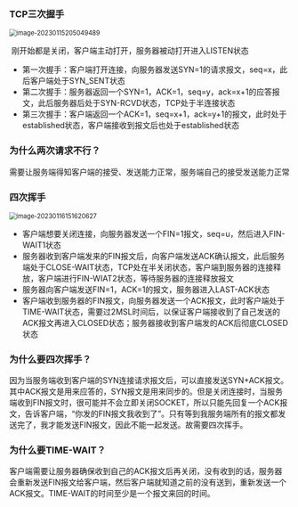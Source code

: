 ### TCP三次握手

<img src="C:\Users\zhuzhibo\AppData\Roaming\Typora\typora-user-images\image-20230115205049489.png" alt="image-20230115205049489" style="zoom:80%;" />

​    刚开始都是关闭，客户端主动打开，服务器被动打开进入LISTEN状态

- 第一次握手：客户端打开连接，向服务器发送SYN=1的请求报文，seq=x，此后客户端处于SYN_SENT状态
- 第二次握手：服务器返回一个SYN=1，ACK=1，seq=y，ack=x+1的应答报文，此后服务器后处于SYN-RCVD状态，TCP处于半连接状态
- 第三次握手：客户端返回一个ACK=1，seq=x+1，ack=y+1的报文，此时处于established状态，客户端接收到报文后也处于established状态

### 为什么两次请求不行？

​    需要让服务端得知客户端的接受、发送能力正常，服务端自己的接受发送能力正常

### 四次挥手

<img src="C:\Users\zhuzhibo\AppData\Roaming\Typora\typora-user-images\image-20230116151620627.png" alt="image-20230116151620627" style="zoom:80%;" />

- 客户端想要关闭连接，向服务器发送一个FIN=1报文，seq=u，然后进入FIN-WAIT1状态
- 服务器收到客户端发来的FIN报文后，向客户端发送ACK确认报文，此后服务端处于CLOSE-WAIT状态，TCP处在半关闭状态，客户端到服务器的连接释放，客户端进行FIN-WIAT2状态，等待服务器的连接释放报文
- 服务器向客户端发送FIN=1，ACK=1的报文，服务器进入LAST-ACK状态
- 客户端收到服务器的FIN报文，向服务器发送一个ACK报文，此时客户端处于TIME-WAIT状态，需要过2MSL时间后，以保证客户端接收到了自己发送的ACK报文再进入CLOSED状态；服务器接收到客户端发的ACK后彻底CLOSED状态

### 为什么要四次挥手？

​    因为当服务端收到客户端的SYN连接请求报文后，可以直接发送SYN+ACK报文。其中ACK报文是用来应答的，SYN报文是用来同步的。但是关闭连接时，当服务端收到FIN报文时，很可能并不会立即关闭SOCKET，所以只能先回复一个ACK报文，告诉客户端，“你发的FIN报文我收到了”。只有等到我服务端所有的报文都发送完了，我才能发送FIN报文，因此不能一起发送。故需要四次挥手。

### 为什么要TIME-WAIT？

​    客户端需要让服务器确保收到自己的ACK报文后再关闭，没有收到的话，服务器会重新发送FIN报文给客户端，然后客户端就知道之前的没有送到，重新发送一个ACK报文。TIME-WAIT的时间至少是一个报文来回的时间。